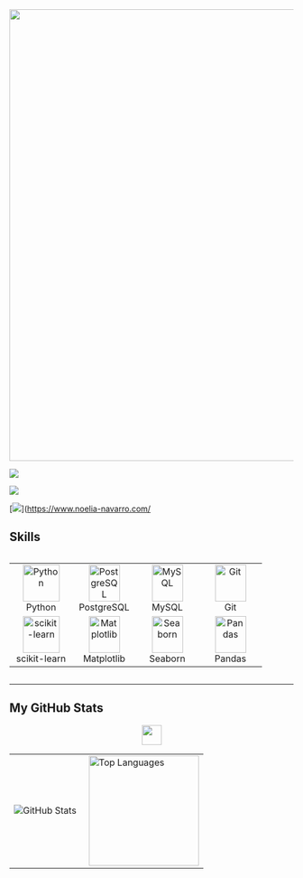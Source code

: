 <div id="header" align="center">
  <img decoding="async" src="https://github.com/user-attachments/assets/ebcd1255-3748-4e33-8d71-7415720647ab" width="800"/>
</div>

[![](https://img.shields.io/badge/LinkedIn-0077B5?style=for-the-badge&logo=linkedin&logoColor=white)](https://www.linkedin.com/in/noelianav/)

  [![](https://img.shields.io/badge/YouTube-red?style=for-the-badge&logo=youtube&logoColor=white)](https://www.youtube.com/channel/UCr6HdsNDgddt6rDGDdNaIpA)

[![](https://img.shields.io/badge/Página_Web-yelow?style=for-the-badge&logo=medium&logoColor=white)](https://www.noelia-navarro.com/



## Skills

<div style="display: flex; align-items: flex-start; align: center">
<table align="center">
  <tr>
    <td align="center" width="96">
        <img src="https://skillicons.dev/icons?i=python" width="65" height="65" alt="Python" />
      <br>Python
    </td>
    <td align="center" width="96">
        <img src="https://skillicons.dev/icons?i=postgres" width="55" height="65" alt="PostgreSQL" />
      <br>PostgreSQL
    </td>
    <td align="center" width="96">
        <img src="https://skillicons.dev/icons?i=mysql" width="55" height="65" alt="MySQL" />
      <br>MySQL
    </td>
    <td align="center" width="96">
        <img src="https://skillicons.dev/icons?i=git" width="55" height="65" alt="Git" />
      <br>Git
    </td>
  </tr>
  <tr>
    <td align="center" width="96">
        <img src="https://skillicons.dev/icons?i=sklearn" width="65" height="65" alt="scikit-learn" />
      <br>scikit-learn
    </td>
    <td align="center" width="96">
        <img src="https://skillicons.dev/icons?i=matplotlib" width="55" height="65" alt="Matplotlib" />
      <br>Matplotlib
    </td>
    <td align="center" width="96">
        <img src="https://skillicons.dev/icons?i=seaborn" width="55" height="65" alt="Seaborn" />
      <br>Seaborn
    </td>
    <td align="center" width="96">
        <img src="https://skillicons.dev/icons?i=pandas" width="55" height="65" alt="Pandas" />
      <br>Pandas
    </td>
  </tr>
</table>
</div>

---

## My GitHub Stats
<div align="center">
  <a href="#">
    <img src="https://raw.githubusercontent.com/HighAmbition211/HighAmbition211/auxiliary/others/charts.gif" width="35px" height="35px">
  </a>
</div>

<table>
  <tr>
    <td>
      <img align="left" src="https://github-readme-stats.vercel.app/api?username=lautaroballesteros0926&show_icons=true&theme=tokyonight" alt="GitHub Stats" />
    </td>
    <td>
      <img height="195px" align="right" src="https://github-readme-stats.vercel.app/api/top-langs/?username=lautaroballesteros0926&layout=compact&theme=tokyonight" alt="Top Languages" />
    </td>
  </tr>
</table>

<div>
  <a href="#">
    <img width="100%" height="15" src="https://user-images.githubusercontent.com/73097560/115834477-dbab4500-a447-11eb-908a-139a6edaec5c.gif" />
  </a>
</div>

  </tr>
</table>

<div>
  <a href="#">
    <img width="100%" height="15" src="https://user-images.githubusercontent.com/73097560/115834477-dbab4500-a447-11eb-908a-139a6edaec5c.gif" />
  </a>
</div>
